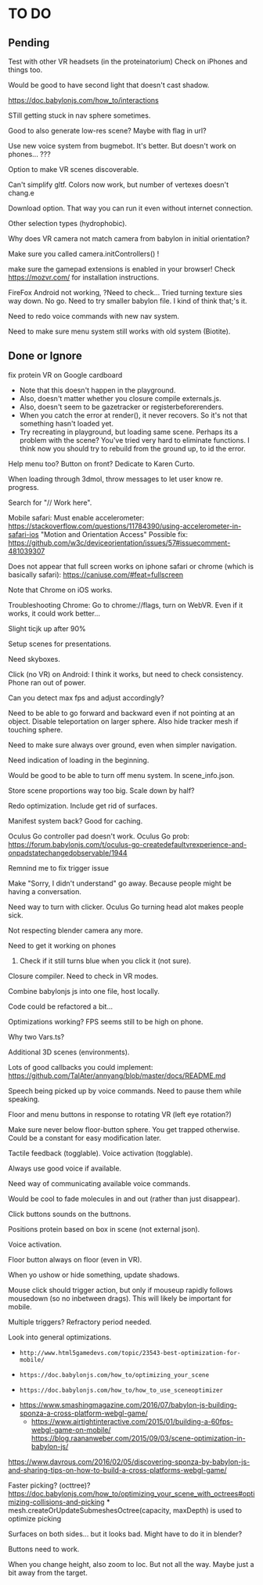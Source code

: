 TO DO
=====

Pending
-------

Test with other VR headsets (in the proteinatorium)
    Check on iPhones and things too.

Would be good to have second light that doesn't cast shadow.

https://doc.babylonjs.com/how_to/interactions

STill getting stuck in nav sphere sometimes.

Good to also generate low-res scene? Maybe with flag in url?

Use new voice system from bugmebot. It's better. But doesn't work on phones... ???

Option to make VR scenes discoverable.

Can't simplify gltf. Colors now work, but number of vertexes doesn't chang.e

Download option. That way you can run it even without internet connection.

Other selection types (hydrophobic).

Why does VR camera not match camera from babylon in initial orientation?

Make sure you called camera.initControllers() !

make sure the gamepad extensions is enabled in your browser! Check https://mozvr.com/ for installation instructions.

FireFox Android not working, ?Need to check... Tried turning texture sies way
down. No go. Need to try smaller babylon file. I kind of think that;'s it.

Need to redo voice commands with new nav system.

Need to make sure menu system still works with old system (Biotite).

Done or Ignore
--------------

fix protein VR on Google cardboard
* Note that this doesn't happen in the playground.
* Also, doesn't matter whether you closure compile externals.js.
* Also, doesn't seem to be gazetracker or registerbeforerenders.
* When you catch the error at render(), it never recovers. So it's not that
  something hasn't loaded yet.
* Try recreating in playground, but loading same scene. Perhaps its a problem
  with the scene? You've tried very hard to eliminate functions. I think now
  you should try to rebuild from the ground up, to id the error.

Help menu too? Button on front?
    Dedicate to Karen Curto.

When loading through 3dmol, throw messages to let user know re. progress.

Search for "// Work here".

Mobile safari: Must enable accelerometer: https://stackoverflow.com/questions/11784390/using-accelerometer-in-safari-ios "Motion and Orientation Access" Possible fix: https://github.com/w3c/deviceorientation/issues/57#issuecomment-481039307

Does not appear that full screen works on iphone safari or chrome (which is basically safari): https://caniuse.com/#feat=fullscreen

Note that Chrome on iOS works.

Troubleshooting
    Chrome: Go to chrome://flags, turn on WebVR. Even if it works, it could work better...

Slight ticjk up after 90%

Setup scenes for presentations.

Need skyboxes.

Click (no VR) on Android: I think it works, but need to check consistency.
Phone ran out of power.

Can you detect max fps and adjust accordingly?

Need to be able to go forward and backward even if not pointing at an object.
    Disable teleportation on larger sphere.
    Also hide tracker mesh if touching sphere.

Need to make sure always over ground, even when simpler navigation.

Need indication of loading in the beginning.

Would be good to be able to turn off menu system. In scene_info.json.

Store scene proportions way too big. Scale down by half?

Redo optimization. Include get rid of surfaces.

Manifest system back? Good for caching.

Oculus Go controller pad doesn't work.
    Oculus Go prob: https://forum.babylonjs.com/t/oculus-go-createdefaultvrexperience-and-onpadstatechangedobservable/1944

Remnind me to fix trigger issue

Make "Sorry, I didn't understand" go away. Because people might be having a
conversation.

Need way to turn with clicker. Oculus Go turning head alot makes people sick.

Not respecting blender camera any more.

Need to get it working on phones

1. Check if it still turns blue when you click it (not sure).

Closure compiler. Need to check in VR modes.

Combine babylonjs js into one file, host locally.

Code could be refactored a bit...

Optimizations working? FPS seems still to be high on phone.

Why two Vars.ts?

Additional 3D scenes (environments).

Lots of good callbacks you could implement:
https://github.com/TalAter/annyang/blob/master/docs/README.md

Speech being picked up by voice commands. Need to pause them while speaking.

Floor and menu buttons in response to rotating VR (left eye rotation?)

Make sure never below floor-button sphere. You get trapped otherwise. Could be
a constant for easy modification later.

Tactile feedback (togglable). Voice activation (togglable).

Always use good voice if available.

Need way of communicating available voice commands.

Would be cool to fade molecules in and out (rather than just disappear).

Click buttons sounds on the buttnons.

Positions protein based on box in scene (not external json).

Voice activation.

Floor button always on floor (even in VR).

When yo ushow or hide something, update shadows.

Mouse click should trigger action, but only if mouseup rapidly follows
mousedown (so no inbetween drags). This will likely be important for mobile.

Multiple triggers? Refractory period needed.

Look into general optimizations.
*     http://www.html5gamedevs.com/topic/23543-best-optimization-for-mobile/
*     https://doc.babylonjs.com/how_to/optimizing_your_scene
*     https://doc.babylonjs.com/how_to/how_to_use_sceneoptimizer
*    https://www.smashingmagazine.com/2016/07/babylon-js-building-sponza-a-cross-platform-webgl-game/
     * https://www.airtightinteractive.com/2015/01/building-a-60fps-webgl-game-on-mobile/
       https://blog.raananweber.com/2015/09/03/scene-optimization-in-babylon-js/

https://www.davrous.com/2016/02/05/discovering-sponza-by-babylon-js-and-sharing-tips-on-how-to-build-a-cross-platforms-webgl-game/

Faster picking? (octtree)?
    https://doc.babylonjs.com/how_to/optimizing_your_scene_with_octrees#optimizing-collisions-and-picking
    * mesh.createOrUpdateSubmeshesOctree(capacity, maxDepth) is used to optimize picking

Surfaces on both sides... but it looks bad. Might have to do it in blender?

Buttons need to work.

When you change height, also zoom to loc. But not all the way. Maybe just a
bit away from the target.
